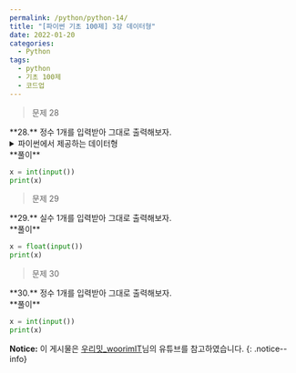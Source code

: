 ```yaml
---
permalink: /python/python-14/
title: "[파이썬 기초 100제] 3강 데이터형"
date: 2022-01-20
categories:
  - Python
tags:
  - python
  - 기초 100제
  - 코드업
---
```


> 문제 28

<div class="notice--success" markdown="1">
**28.**   
정수 1개를 입력받아 그대로 출력해보자.
</div>

<details>
<summary>파이썬에서 제공하는 데이터형</summary>
<div markdown="1">

파이썬에서의 int() 데이터형의 크기는 4바이트(32비트)로 지정되어있다.

이보다 큰 범위를 지정하고자 할 때는 long 데이터 형을 이용하면 된다.

파이썬에서는 4가지의 데이터형을 제공한다.

- int (plain integers) : 정수

- long (long integers) : int 보다 범위가 큰 정수(메모리 한계까지 저장 가능, 사실상 무제한)

- float (floating point numbers) : 실수

- complex (complex numbers) : 복소수

</div>
</details>

<div class="notice" markdown="1">
**풀이**

```python
x = int(input())
print(x)
```
</div>

> 문제 29

<div class="notice--success" markdown="1">
**29.**   
실수 1개를 입력받아 그대로 출력해보자.
</div>

<div class="notice" markdown="1">
**풀이**

```python
x = float(input())
print(x)
```
</div>

> 문제 30

<div class="notice--success" markdown="1">
**30.**   
정수 1개를 입력받아 그대로 출력해보자.
</div>

<div class="notice" markdown="1">
**풀이**

```python
x = int(input())
print(x)
```
</div>

**Notice:** 이 게시물은 [우리밋_woorimIT](https://www.youtube.com/watch?v=7sykajCtgCw&list=PLSK4WsJ8JS4dOszA7Zr8paqI81Mv27tNq&index=2)님의 유튜브를 참고하였습니다.
{: .notice--info}